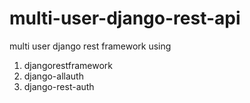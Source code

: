 # multi-user-django-rest-api

multi user django rest framework using 
1. djangorestframework
2. django-allauth
3. django-rest-auth
